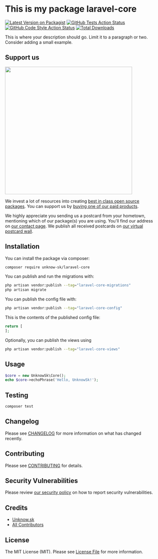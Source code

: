 # This is my package laravel-core

[![Latest Version on Packagist](https://img.shields.io/packagist/v/unknow-sk/laravel-core.svg?style=flat-square)](https://packagist.org/packages/unknow-sk/laravel-core)
[![GitHub Tests Action Status](https://img.shields.io/github/actions/workflow/status/unknow-sk/laravel-core/run-tests.yml?branch=main&label=tests&style=flat-square)](https://github.com/unknow-sk/laravel-core/actions?query=workflow%3Arun-tests+branch%3Amain)
[![GitHub Code Style Action Status](https://img.shields.io/github/actions/workflow/status/unknow-sk/laravel-core/fix-php-code-style-issues.yml?branch=main&label=code%20style&style=flat-square)](https://github.com/unknow-sk/laravel-core/actions?query=workflow%3A"Fix+PHP+code+style+issues"+branch%3Amain)
[![Total Downloads](https://img.shields.io/packagist/dt/unknow-sk/laravel-core.svg?style=flat-square)](https://packagist.org/packages/unknow-sk/laravel-core)

This is where your description should go. Limit it to a paragraph or two. Consider adding a small example.

## Support us

[<img src="https://github-ads.s3.eu-central-1.amazonaws.com/laravel-core.jpg?t=1" width="419px" />](https://spatie.be/github-ad-click/laravel-core)

We invest a lot of resources into creating [best in class open source packages](https://spatie.be/open-source). You can support us by [buying one of our paid products](https://spatie.be/open-source/support-us).

We highly appreciate you sending us a postcard from your hometown, mentioning which of our package(s) you are using. You'll find our address on [our contact page](https://spatie.be/about-us). We publish all received postcards on [our virtual postcard wall](https://spatie.be/open-source/postcards).

## Installation

You can install the package via composer:

```bash
composer require unknow-sk/laravel-core
```

You can publish and run the migrations with:

```bash
php artisan vendor:publish --tag="laravel-core-migrations"
php artisan migrate
```

You can publish the config file with:

```bash
php artisan vendor:publish --tag="laravel-core-config"
```

This is the contents of the published config file:

```php
return [
];
```

Optionally, you can publish the views using

```bash
php artisan vendor:publish --tag="laravel-core-views"
```

## Usage

```php
$core = new UnknowSk\Core();
echo $core->echoPhrase('Hello, UnknowSk!');
```

## Testing

```bash
composer test
```

## Changelog

Please see [CHANGELOG](CHANGELOG.md) for more information on what has changed recently.

## Contributing

Please see [CONTRIBUTING](CONTRIBUTING.md) for details.

## Security Vulnerabilities

Please review [our security policy](../../security/policy) on how to report security vulnerabilities.

## Credits

- [Unknow.sk](https://github.com/unknow-sk)
- [All Contributors](../../contributors)

## License

The MIT License (MIT). Please see [License File](LICENSE.md) for more information.
